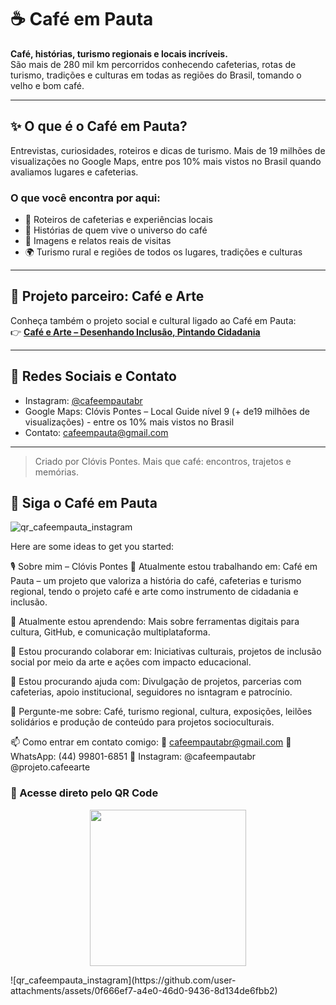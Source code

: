 # ☕ Café em Pauta

**Café, histórias, turismo regionais e locais incríveis.**  
São mais de 280 mil km percorridos conhecendo cafeterias, rotas de turismo, tradições e culturas em todas as regiões do Brasil, tomando o velho e bom café.

---

## ✨ O que é o Café em Pauta?

Entrevistas, curiosidades, roteiros e dicas de turismo. Mais de 19 milhões de visualizações no Google Maps, entre pos 10% mais vistos no Brasil quando avaliamos lugares e cafeterias.

### O que você encontra por aqui:
- 📍 Roteiros de cafeterias e experiências locais  
- 🎤 Histórias de quem vive o universo do café  
- 📸 Imagens e relatos reais de visitas  
- 🌍 Turismo rural e regiões de todos os lugares, tradições e culturas  

---

## 🤝 Projeto parceiro: Café e Arte

Conheça também o projeto social e cultural ligado ao Café em Pauta:  
👉 [**Café e Arte – Desenhando Inclusão, Pintando Cidadania**](https://github.com/cafeemarte/cafeearte)

---

## 🔗 Redes Sociais e Contato

- Instagram: [@cafeempautabr](https://instagram.com/cafeempautabr)  
- Google Maps: Clóvis Pontes – Local Guide nível 9 (+ de19 milhões de visualizações) - entre os 10% mais vistos no Brasil  
- Contato: cafeempauta@gmail.com  

---

> Criado por Clóvis Pontes. Mais que café: encontros, trajetos e memórias.

## 📱 Siga o Café em Pauta

![qr_cafeempauta_instagram](https://github.com/user-attachments/assets/0f666ef7-a4e0-46d0-9436-8d134de6fbb2)
<!--
**cafeempauta/cafeempauta** is a ✨ _special_ ✨ repository because its `README.md` (this file) appears on your GitHub profile.
...
-->

Here are some ideas to get you started:

🎙️ Sobre mim – Clóvis Pontes
🔭 Atualmente estou trabalhando em:
Café em Pauta – um projeto que valoriza a história do café, cafeterias e turismo regional, tendo o projeto café e arte como instrumento de cidadania e inclusão.

🌱 Atualmente estou aprendendo:
Mais sobre ferramentas digitais para cultura, GitHub, e comunicação multiplataforma.

👯 Estou procurando colaborar em:
Iniciativas culturais, projetos de inclusão social por meio da arte e ações com impacto educacional.

🤔 Estou procurando ajuda com:
Divulgação de projetos, parcerias com cafeterias, apoio institucional, seguidores no isntagram e patrocínio.

💬 Pergunte-me sobre:
Café, turismo regional, cultura, exposições, leilões solidários e produção de conteúdo para projetos socioculturais.

📫 Como entrar em contato comigo:
📩 cafeempautabr@gmail.com
📱 WhatsApp: (44) 99801-6851
📸 Instagram: @cafeempautabr
@projeto.cafeearte
### 📱 Acesse direto pelo QR Code

<p align="center">
  <img src="https://github.com/cafeempauta/cafeempauta/blob/main/qrcode.png?raw=true" width="250">
</p>
![qr_cafeempauta_instagram](https://github.com/user-attachments/assets/0f666ef7-a4e0-46d0-9436-8d134de6fbb2)

